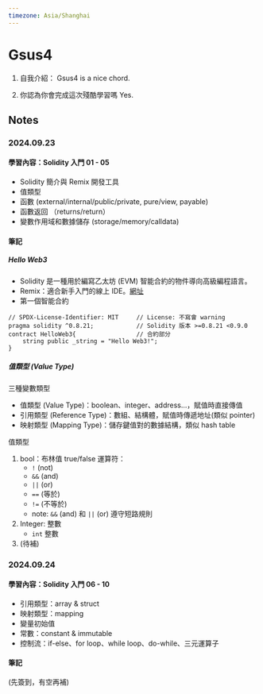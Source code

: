 ```yaml
---
timezone: Asia/Shanghai
---
```



# Gsus4

1. 自我介紹： Gsus4 is a nice chord.

2. 你認為你會完成這次殘酷學習嗎 Yes.
   
## Notes

<!-- Content_START -->

### 2024.09.23
#### 學習內容：Solidity 入門 01 - 05
+ Solidity 簡介與 Remix 開發工具
+ 值類型
+ 函數 (external/internal/public/private, pure/view, payable)
+ 函數返回 （returns/return）
+ 變數作用域和數據儲存  (storage/memory/calldata)

#### 筆記
##### Hello Web3
* Solidity 是一種用於編寫乙太坊 (EVM) 智能合約的物件導向高級編程語言。
* Remix：適合新手入門的線上 IDE。[網址](https://remix.ethereum.org)
* 第一個智能合約
``` solidity
// SPDX-License-Identifier: MIT     // License: 不寫會 warning
pragma solidity ^0.8.21;            // Solidity 版本 >=0.8.21 <0.9.0
contract HelloWeb3{                 // 合約部分
    string public _string = "Hello Web3!";
}
```
##### 值類型 (Value Type)

三種變數類型
* 值類型 (Value Type)：boolean、integer、address...，賦值時直接傳值
* 引用類型 (Reference Type)：數組、結構體，賦值時傳遞地址(類似 pointer)
* 映射類型 (Mapping Type)：儲存鍵值對的數據結構，類似 hash table

值類型
1. bool：布林值 true/false
   運算符：
   * ```!```  (not)
   * ```&&``` (and)
   * ```||``` (or)
   * ```==``` (等於)
   * ```!=``` (不等於)
   * note: ```&&``` (and) 和 ```||``` (or) 遵守短路規則
1. Integer: 整數
   * ```int``` 整數
2. (待補)

### 2024.09.24
#### 學習內容：Solidity 入門 06 - 10
* 引用類型：array & struct
* 映射類型：mapping
* 變量初始值
* 常數：constant & immutable
* 控制流：if-else、for loop、while loop、do-while、三元運算子
#### 筆記
(先簽到，有空再補)


### 

<!-- Content_END -->
